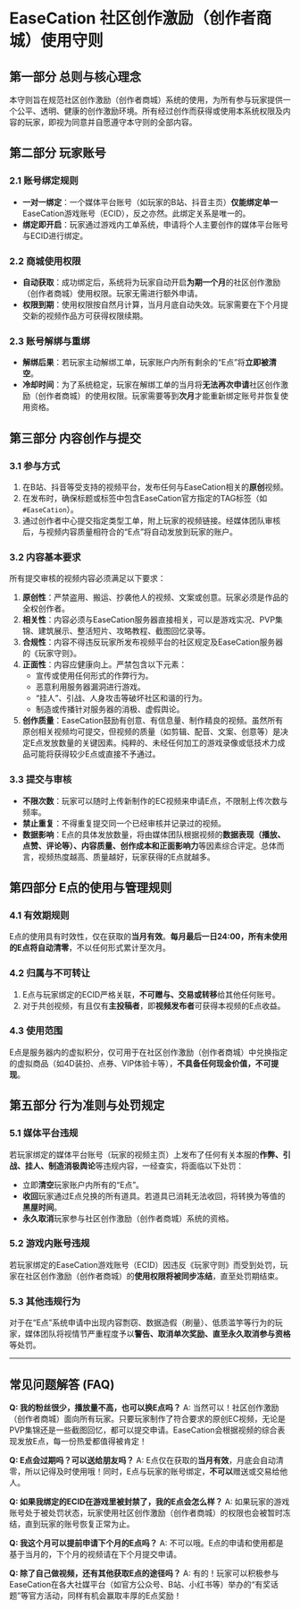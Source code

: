 # EaseCation 社区创作激励（创作者商城）使用守则

## 第一部分 总则与核心理念

本守则旨在规范社区创作激励（创作者商城）系统的使用，为所有参与玩家提供一个公平、透明、健康的创作激励环境。所有经过创作而获得或使用本系统权限及内容的玩家，即视为同意并自愿遵守本守则的全部内容。

## 第二部分 玩家账号

### 2.1 账号绑定规则
- **一对一绑定**：一个媒体平台账号（如玩家的B站、抖音主页）**仅能绑定单一**EaseCation游戏账号（ECID），反之亦然。此绑定关系是唯一的。
- **绑定即开启**：玩家通过游戏内工单系统，申请将个人主要创作的媒体平台账号与ECID进行绑定。

### 2.2 商城使用权限
- **自动获取**：成功绑定后，系统将为玩家自动开启**为期一个月**的社区创作激励（创作者商城）使用权限。玩家无需进行额外申请。
- **权限到期**：使用权限按自然月计算，当月月底自动失效。玩家需要在下个月提交新的视频作品方可获得权限续期。

### 2.3 账号解绑与重绑
- **解绑后果**：若玩家主动解绑工单，玩家账户内所有剩余的“E点”将**立即被清空**。
- **冷却时间**：为了系统稳定，玩家在解绑工单的当月将**无法再次申请**社区创作激励（创作者商城）的使用权限。玩家需要等到**次月**才能重新绑定账号并恢复使用资格。

## 第三部分 内容创作与提交

### 3.1 参与方式
1.  在B站、抖音等受支持的视频平台，发布任何与EaseCation相关的**原创**视频。
2.  在发布时，确保标题或标签中包含EaseCation官方指定的TAG标签（如`#EaseCation`）。
3.  通过创作者中心提交指定类型工单，附上玩家的视频链接。经媒体团队审核后，与视频内容质量相符合的“E点”将自动发放到玩家的账户。

### 3.2 内容基本要求
所有提交审核的视频内容必须满足以下要求：
1.  **原创性**：严禁盗用、搬运、抄袭他人的视频、文案或创意。玩家必须是作品的全权创作者。
2.  **相关性**：内容必须与EaseCation服务器直接相关，可以是游戏实况、PVP集锦、建筑展示、整活短片、攻略教程、截图回忆录等。
3.  **合规性**：内容不得违反玩家所发布视频平台的社区规定及EaseCation服务器的《玩家守则》。
4.  **正面性**：内容应健康向上。严禁包含以下元素：
    - 宣传或使用任何形式的作弊行为。
    - 恶意利用服务器漏洞进行游戏。
    - “挂人”、引战、人身攻击等破坏社区和谐的行为。
    - 制造或传播针对服务器的消极、虚假舆论。
5.  **创作质量**：EaseCation鼓励有创意、有信息量、制作精良的视频。虽然所有原创相关视频均可提交，但视频的质量（如剪辑、配音、文案、创意等）是决定E点发放数量的关键因素。纯粹的、未经任何加工的游戏录像或低技术力成品可能将获得较少E点或直接不予通过。

### 3.3 提交与审核
- **不限次数**：玩家可以随时上传新制作的EC视频来申请E点，不限制上传次数与频率。
- **禁止重复**：不得重复提交同一个已经审核并记录过的视频。
- **数据影响**：E点的具体发放数量，将由媒体团队根据视频的**数据表现（播放、点赞、评论等）、内容质量、创作成本和正面影响力**等因素综合评定。总体而言，视频热度越高、质量越好，玩家获得的E点就越多。

## 第四部分 E点的使用与管理规则

### 4.1 有效期规则
E点的使用具有时效性，仅在获取的**当月有效**。**每月最后一日24:00，所有未使用的E点将自动清零**，不以任何形式累计至次月。

### 4.2 归属与不可转让
1. E点与玩家绑定的ECID严格关联，**不可赠与、交易或转移**给其他任何账号。
2. 对于共创视频，有且仅有**主投稿者**，即**视频发布者**可获得本视频的E点收益。

### 4.3 使用范围
E点是服务器内的虚拟积分，仅可用于在社区创作激励（创作者商城）中兑换指定的虚拟商品（如4D装扮、点券、VIP体验卡等），**不具备任何现金价值，不可提现**。

## 第五部分 行为准则与处罚规定

### 5.1 媒体平台违规
若玩家绑定的媒体平台账号（玩家的视频主页）上发布了任何有关本服的**作弊、引战、挂人、制造消极舆论**等违规内容，一经查实，将面临以下处罚：
- 立即**清空**玩家账户内所有的“E点”。
- **收回**玩家通过E点兑换的所有道具。若道具已消耗无法收回，将转换为等值的**黑屋时间**。
- **永久取消**玩家参与社区创作激励（创作者商城）系统的资格。

### 5.2 游戏内账号违规
若玩家绑定的EaseCation游戏账号（ECID）因违反《玩家守则》而受到处罚，玩家在社区创作激励（创作者商城）的**使用权限将被同步冻结**，直至处罚期结束。

### 5.3 其他违规行为
对于在“E点”系统申请中出现内容剽窃、数据造假（刷量）、低质滥竽等行为的玩家，媒体团队将视情节严重程度予以**警告、取消单次奖励、直至永久取消参与资格**等处罚。

---

## 常见问题解答 (FAQ)

**Q: 我的粉丝很少，播放量不高，也可以换E点吗？**
A: 当然可以！社区创作激励（创作者商城）面向所有玩家。只要玩家制作了符合要求的原创EC视频，无论是PVP集锦还是一些截图回忆，都可以提交申请。EaseCation会根据视频的综合表现发放E点，每一份热爱都值得被肯定！

**Q: E点会过期吗？可以送给朋友吗？**
A: E点仅在获取的**当月有效**，月底会自动清零，所以记得及时使用哦！同时，E点与玩家的账号绑定，**不可以**赠送或交易给他人。

**Q: 如果我绑定的ECID在游戏里被封禁了，我的E点会怎么样？**
A: 如果玩家的游戏账号处于被处罚状态，玩家使用社区创作激励（创作者商城）的权限也会被暂时冻结，直到玩家的账号恢复正常为止。

**Q: 我这个月可以提前申请下个月的E点吗？**
A: 不可以哦。E点的申请和使用都是基于当月的，下个月的视频请在下个月提交申请。

**Q: 除了自己做视频，还有其他获取E点的途径吗？**
A: 有的！玩家可以积极参与EaseCation在各大社媒平台（如官方公众号、B站、小红书等）举办的“有奖话题”等官方活动，同样有机会赢取丰厚的E点奖励！
